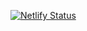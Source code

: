 [![Netlify Status](https://api.netlify.com/api/v1/badges/f9dfadf8-b7de-432d-9c04-0ed050bdcb4c/deploy-status)](https://app.netlify.com/sites/olexandvadiuk-cv/deploys)
